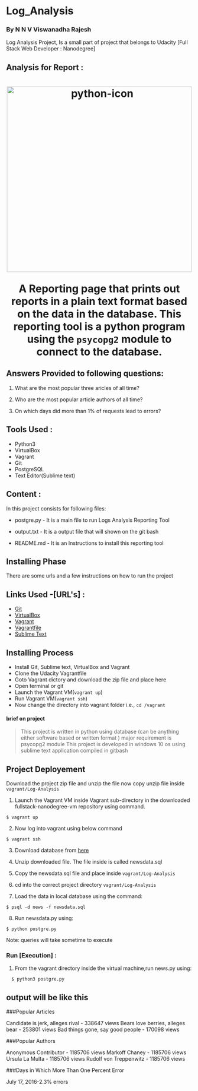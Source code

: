 # Log_Analysis
### By N N V Viswanadha Rajesh

Log Analysis Project, Is a small part of project that belongs to Udacity [Full Stack Web Developer : Nanodegree]

## Analysis for Report :

<h1 align="center">
  <a href="https://github.com/Rajesh98VISWA/Log_Analysis"><img src="http://mathalope.co.uk/wp-content/uploads/2015/04/python-udacity-672x299.png" alt="python-icon" width="500"></a>
  <br>

A Reporting page that prints out reports in a plain text format based on the data in the database. This reporting tool is a python program using the `psycopg2` module to connect to the database.

## Answers Provided to following questions:

1. What are the most popular three aricles of all time?
   
2. Who are the most popular article authors of all time?

3. On which days did more than 1% of requests lead to errors?
   

## Tools Used :

* Python3
* VirtualBox
* Vagrant
* Git
* PostgreSQL
* Text Editor(Sublime text)

## Content :

In this project consists for following files:

* postgre.py - It is a main file to run Logs Analysis Reporting Tool

* output.txt - It is a output file that will shown on the git bash

* README.md - It is an Instructions to install this reporting tool

## Installing Phase

There are some urls and a few instructions on how to run the project

## Links Used -[URL's] :
- [Git](https://git-scm.com/downloads)
- [VirtualBox](https://www.virtualbox.org/wiki/Downloads)
- [Vagrant](https://www.vagrantup.com/)
- [Vagrantfile](https://https://github.com/udacity/fullstack-nanodegree-vm)
- [Sublime Text](https://www.sublimetext.com/3)

## Installing Process

* Install Git, Sublime text, VirtualBox and Vagrant
* Clone the Udacity Vagrantfile
* Goto Vagrant dictory and download the zip file and place here 
* Open terminal or git
* Launch the Vagrant VM(`vagrant up`)
* Run Vagrant VM(`vagrant ssh`)
* Now change the directory into vagrant folder i.e., `cd /vagrant`

#### brief on project
> This project is written in python 
> using database (can be anything either software based or written format )
> major requirement is psycopg2 module
> This project is developed in windows 10 os
> using sublime text application
> compiled in gitbash


## Project Deployement

Download the project zip file and unzip the file now copy unzip file inside `vagrant/Log-Analysis`

1. Launch the Vagrant VM inside Vagrant sub-directory in the downloaded fullstack-nanodegree-vm repository using command.

```
$ vagrant up
```
2. Now log into vagrant using below command

```
$ vagrant ssh
```
3. Download database from [here](https://d17h27t6h515a5.cloudfront.net/topher/2016/August/57b5f748_newsdata/newsdata.zip)

4. Unzip downloaded file. The file inside is called newsdata.sql

5. Copy the newsdata.sql file and place inside `vagrant/Log-Analysis` 

6. cd into the correct project directory `vagrant/Log-Analysis`

7. Load the data in local database using the command:

```
$ psql -d news -f newsdata.sql
```
8. Run newsdata.py using:

```
$ python postgre.py
```
Note: queries will take sometime to execute

### Run [Execution] :
  1. From the vagrant directory inside the virtual machine,run news.py using:
  ```
    $ python3 postgre.py
  ```

## output will be like this

###Popular Articles

Candidate is jerk, alleges rival - 338647 views
Bears love berries, alleges bear - 253801 views
Bad things gone, say good people - 170098 views


###Popular Authors

Anonymous Contributor - 1185706 views
Markoff Chaney - 1185706 views
Ursula La Multa - 1185706 views
Rudolf von Treppenwitz - 1185706 views


###Days in Which More Than One Percent Error

July 17, 2016-2.3% errors


